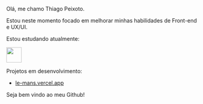 Olá, me chamo Thiago Peixoto.

Estou neste momento focado em melhorar minhas habilidades de Front-end e UX/UI.

Estou estudando atualmente:

<img src="https://cdn.jsdelivr.net/gh/devicons/devicon/icons/git/git-original.svg" width="40" height="40"/>
          
 
Projetos em desenvolvimento:
  - <a href="le-mans.vercel.app">le-mans.vercel.app</a>
 
Seja bem vindo ao meu Github!
